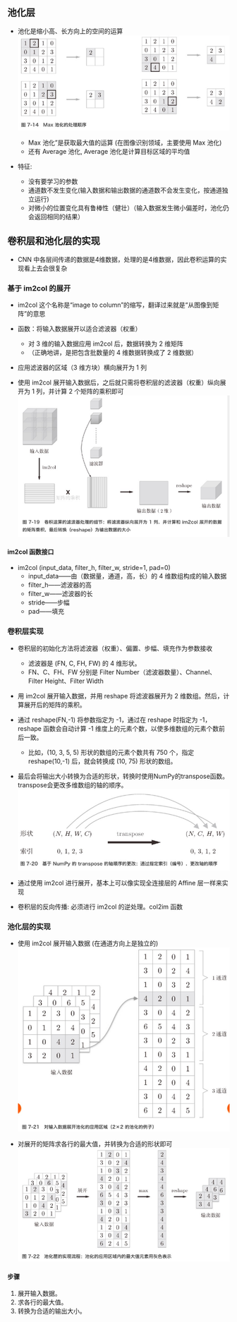 ## 池化层
- 池化是缩小高、长方向上的空间的运算
![avatar](./chihua.jpeg)
    - Max 池化”是获取最大值的运算 (在图像识别领域，主要使用 Max 池化)
    - 还有 Average 池化, Average 池化是计算目标区域的平均值
    
- 特征:
    - 没有要学习的参数
    - 通道数不发生变化(输入数据和输出数据的通道数不会发生变化，按通道独立运行)
    - 对微小的位置变化具有鲁棒性（健壮）（输入数据发生微小偏差时，池化仍会返回相同的结果）
    
## 卷积层和池化层的实现
- CNN 中各层间传递的数据是4维数据，处理的是4维数据，因此卷积运算的实现看上去会很复杂

### 基于 im2col 的展开
- im2col 这个名称是“image to column”的缩写，翻译过来就是“从图像到矩阵”的意思
- 函数：将输入数据展开以适合滤波器（权重）
    - 对 3 维的输入数据应用 im2col 后，数据转换为 2 维矩阵
    - （正确地讲，是把包含批数量的 4 维数据转换成了 2 维数据）
    
- 应用滤波器的区域（3 维方块）横向展开为 1 列
- 使用 im2col 展开输入数据后，之后就只需将卷积层的滤波器（权重）纵向展开为 1 列，并计算 2 个矩阵的乘积即可
![avatar](img2col.jpeg)

#### im2col 函数接口
- im2col (input_data, filter_h, filter_w, stride=1, pad=0)
    - input_data——由（数据量，通道，高，长）的 4 维数组构成的输入数据
    - filter_h——滤波器的高
    - filter_w——滤波器的长
    - stride——步幅
    - pad——填充
    
### 卷积层实现
- 卷积层的初始化方法将滤波器（权重）、偏置、步幅、填充作为参数接收
    - 滤波器是 (FN, C, FH, FW) 的 4 维形状。
    - FN、C、FH、FW 分别是 Filter Number（滤波器数量）、Channel、Filter Height、Filter Width
- 用 im2col 展开输入数据，并用 reshape 将滤波器展开为 2 维数组。然后，计算展开后的矩阵的乘积。
- 通过 reshape(FN,-1) 将参数指定为 -1，通过在 reshape 时指定为 -1，reshape 函数会自动计算 -1 维度上的元素个数，以使多维数组的元素个数前后一致。
    - 比如，(10, 3, 5, 5) 形状的数组的元素个数共有 750 个，指定 reshape(10,-1) 后，就会转换成 (10, 75) 形状的数组。
    
- 最后会将输出大小转换为合适的形状，转换时使用NumPy的transpose函数。transpose会更改多维数组的轴的顺序。
![avatar](transpose.jpeg)

- 通过使用 im2col 进行展开，基本上可以像实现全连接层的 Affine 层一样来实现

- 卷积层的反向传播: 必须进行 im2col 的逆处理。col2im 函数

### 池化层的实现
- 使用 im2col 展开输入数据 (在通道方向上是独立的)
![avatar](independence.jpeg)

- 对展开的矩阵求各行的最大值，并转换为合适的形状即可
![avatar](reshape.jpeg)

#### 步骤
1. 展开输入数据。
2. 求各行的最大值。
3. 转换为合适的输出大小。